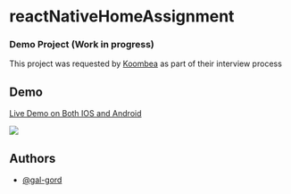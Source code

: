 # reactNativeHomeAssignment

### Demo Project (Work in progress)

This project was requested by [Koombea](https://www.koombea.com/) as part of their interview process



## Demo
[Live Demo on Both IOS and Android](https://snack.expo.dev/@gig50/edad8e)



![](https://github.com/galgord/reactNativeHomeAssignment/blob/main/demo.gif)


## Authors

- [@gal-gord](https://www.github.com/gal-gord)



